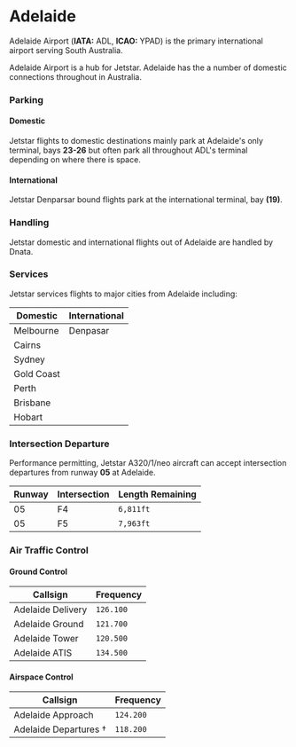 # Adelaide
Adelaide Airport (**IATA:** ADL, **ICAO:** YPAD) is the primary international airport serving South Australia.

Adelaide Airport is a hub for Jetstar. Adelaide has the a number of domestic connections throughout in Australia.

### Parking

#### Domestic
Jetstar flights to domestic destinations mainly park at Adelaide's only terminal, bays **23-26** but often park all throughout ADL's terminal depending on where there is space.

#### International
Jetstar Denparsar bound flights park at the international terminal, bay **(19)**.

### Handling
Jetstar domestic and international flights out of Adelaide are handled by Dnata.

### Services
Jetstar services flights to major cities from Adelaide including:

|  Domestic  | International |
| ---------- | ------------- |
| Melbourne  | Denpasar      |
| Cairns     |               |
| Sydney     |               |
| Gold Coast |               |
| Perth      |               |
| Brisbane   |               |
| Hobart     |               |

### Intersection Departure
Performance permitting, Jetstar A320/1/neo aircraft can accept intersection departures from runway **05** at Adelaide.

| Runway | Intersection | Length Remaining |
| ------ | ------------ | ---------------- |
| 05 | F4 | `6,811ft` |
| 05 | F5 | `7,963ft` |

### Air Traffic Control

#### Ground Control
| Callsign | Frequency |
| -------- | --------- |
| Adelaide Delivery | `126.100` |
| Adelaide Ground | `121.700` |
| Adelaide Tower | `120.500` |
| Adelaide ATIS | `134.500` |

#### Airspace Control
| Callsign | Frequency |
| -------- | --------- |
| Adelaide Approach | `124.200` |
| Adelaide Departures † | `118.200` |
